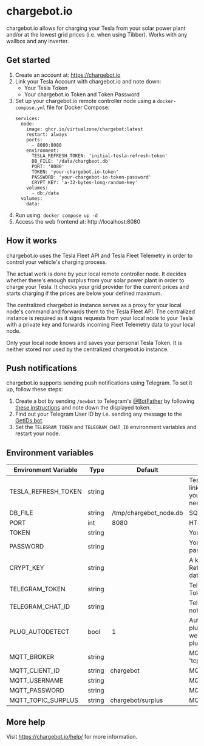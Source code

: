 # chargebot.io
chargebot.io allows for charging your Tesla from your solar power plant and/or at the lowest grid prices (i.e. when using Tibber). Works with any wallbox and any inverter.

## Get started
1. Create an account at: https://chargebot.io
1. Link your Tesla Account with chargebot.io and note down:
   * Your Tesla Token
   * Your chargebot.io Token and Token Password
1. Set up your chargebot.io remote controller node using a ```docker-compose.yml``` file for Docker Compose:
   ```
   services:
     node:
       image: ghcr.io/virtualzone/chargebot:latest
       restart: always
       ports:
         - 8080:8080
       environment:
         TESLA_REFRESH_TOKEN: 'initial-tesla-refresh-token'
         DB_FILE: '/data/chargbeot.db'
         PORT: '8080'
         TOKEN: 'your-chargebot.io-token'
         PASSWORD: 'your-chargebot-io-token-password'
         CRYPT_KEY: 'a-32-bytes-long-random-key'
       volumes:
         - db:/data
     volumes: 
       data:
   ```
1. Run using: ```docker compose up -d```
1. Access the web frontend at: http://localhost:8080

## How it works
chargebot.io uses the Tesla Fleet API and Tesla Fleet Telemetry in order to control your vehicle's charging process.

The actual work is done by your local remote controller node. It decides whether there's enough surplus from your solar power plant in order to charge your Tesla. It checks your grid provider for the current prices and starts charging if the prices are below your defined maximum.

The centralized chargebot.io instance serves as a proxy for your local node's command and forwards them to the Tesla Fleet API. The centralized instance is required as it signs requests from your local node to your Tesla with a private key and forwards incoming Fleet Telemetry data to your local node.

Only your local node knows and saves your personal Tesla Token. It is neither stored nor used by the centralized chargebot.io instance.

## Push notifications
chargebot.io supports sending push notifications using Telegram. To set it up, follow these steps:

1. Create a bot by sending ```/newbot``` to Telegram's [@BotFather](https://t.me/BotFather) by following [these instructions](https://core.telegram.org/bots/features#botfather) and note down the displayed token.
1. Find out your Telegram User ID by i.e. sending any message to the [GetIDs bot](https://t.me/getidsbot).
1. Set the ```TELEGRAM_TOKEN``` and ```TELEGRAM_CHAT_ID``` environment variables and restart your node.

## Environment variables
| Environment Variable | Type | Default | Description |
| --- | --- | --- | --- |
| TESLA_REFRESH_TOKEN | string |  | Tesla Refresh Token shown after linking your Tesla Account with your chargebot.io account (only needed for initial setup) |
| DB_FILE | string | /tmp/chargebot_node.db | SQLite database file |
| PORT | int | 8080 | HTTP listening port |
| TOKEN | string |  | Your chargebot.io token |
| PASSWORD | string |  | Your chargebot.io token's password |
| CRYPT_KEY | string |  | A key for encrypting your Tesla Refresh Token in the SQLite database |
| TELEGRAM_TOKEN | string |  | Telegram Bot Authentication Token for push notifications |
| TELEGRAM_CHAT_ID | string |  | Telegram Chat ID for push notifications |
| PLUG_AUTODETECT | bool | 1 | Automatically detect vehicle's plugged in state (else, use the webhooks to notify node about plugged state) |
| MQTT_BROKER | string | | MQTT Broker address (i.e. 'tcp://broker.hivemq.com:1883') |
| MQTT_CLIENT_ID | string | chargebot | MQTT Client ID |
| MQTT_USERNAME | string | | MQTT username |
| MQTT_PASSWORD | string | | MQTT password |
| MQTT_TOPIC_SURPLUS | string | chargebot/surplus | MQTT topic for solar surplus |

## More help
Visit https://chargebot.io/help/ for more information.